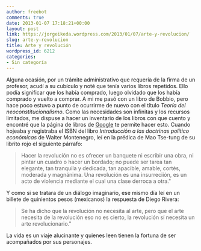```yaml
---
author: freebot
comments: true
date: 2013-01-07 17:18:21+00:00
layout: post
link: https://jorgeikeda.wordpress.com/2013/01/07/arte-y-revolucion/
slug: arte-y-revolucion
title: Arte y revolución
wordpress_id: 6212
categories:
- Sin categoría
---
```


Alguna ocasión, por un trámite administrativo que requería de la firma de un profesor, acudí a su cubículo y noté que tenía varios libros repetidos. Ello podía significar que los había comprado, luego olvidado que los había comprado y vuelto a comprar. A mi me pasó con un libro de Bobbio, pero hace poco estuvo a punto de ocurrirme de nuevo con el título _Teoría del neoconstitucionalismo_.
Como las necesidades son infinitas y los recursos limitados,  me dispuse a hacer un inventario de los libros con que cuento y encontré que la página de libros de [Google](http://books.google.com) te permite hacer esto. 
Cuando hojeaba y registraba el ISBN del libro _Introducción a las doctrinas político económicas_ de Walter Montenegro, leí en la prédica de Mao Tse-tung de su librito rojo el siguiente párrafo:




<blockquote>Hacer la revolución no es ofrecer un banquete ni escribir una obra, ni pintar un cuadro o hacer un bordado; no puede ser tarea tan elegante, tan tranquila y dedicada, tan apacible, amable, cortés, moderada y magnánima. Una revolución es una insurreciión, es un acto de violencia mediante el cual una clase derroca a otra."</blockquote>



Y como si se tratara de un diálogo imaginario, ese mismo día leí en un billete de quinientos pesos (mexicanos) la respuesta de Diego Rivera: 



<blockquote>Se ha dicho que la revolución no necesita al arte, pero que el arte necesita de la revolución eso no es cierto, la revolución sí necesita un arte revolucionario."</blockquote>



La vida es un viaje alucinante y quienes leen tienen la fortuna de ser acompañados por sus personajes.
